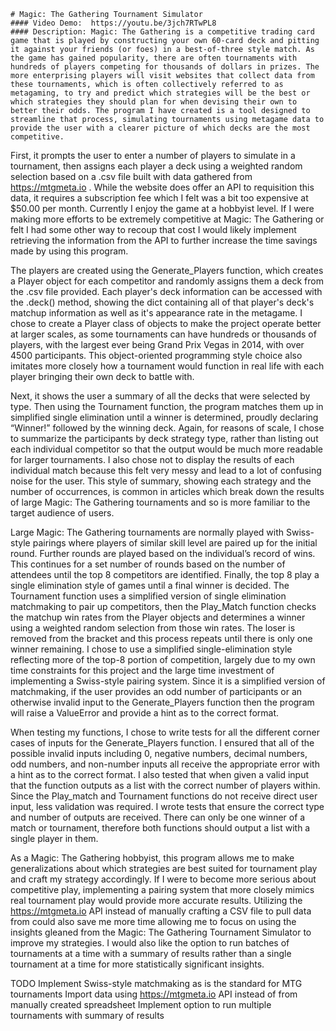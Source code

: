     # Magic: The Gathering Tournament Simulator
    #### Video Demo:  https://youtu.be/3jch7RTwPL8
    #### Description: Magic: The Gathering is a competitive trading card game that is played by constructing your own 60-card deck and pitting it against your friends (or foes) in a best-of-three style match. As the game has gained popularity, there are often tournaments with hundreds of players competing for thousands of dollars in prizes. The more enterprising players will visit websites that collect data from these tournaments, which is often collectively referred to as metagaming, to try and predict which strategies will be the best or which strategies they should plan for when devising their own to better their odds. The program I have created is a tool designed to streamline that process, simulating tournaments using metagame data to provide the user with a clearer picture of which decks are the most competitive.

First, it prompts the user to enter a number of players to simulate in a tournament, then assigns each player a deck using a weighted random selection based on a .csv file built with data gathered from https://mtgmeta.io . While the website does offer an API to requisition this data, it requires a subscription fee which I felt was a bit too expensive at $50.00 per month. Currently I enjoy the game at a hobbyist level. If I were making more efforts to be extremely competitive at Magic: The Gathering or felt I had some other way to recoup that cost I would likely implement retrieving the information from the API to further increase the time savings made by using this program.

The players are created using the Generate_Players function, which creates a Player object for each competitor and randomly assigns them a deck from the .csv file provided. Each player's deck information can be accessed with the .deck() method, showing the dict containing all of that player's deck's matchup information as well as it's appearance rate in the metagame. I chose to create a Player class of objects to make the project operate better at larger scales, as some tournaments can have hundreds or thousands of players, with the largest ever being Grand Prix Vegas in 2014, with over 4500 participants. This object-oriented programming style choice also imitates more closely how a tournament would function in real life with each player bringing their own deck to battle with.

 Next, it shows the user a summary of all the decks that were selected by type. Then using the Tournament function, the program matches them up in simplified single elimination until a winner is determined, proudly declaring “Winner!” followed by the winning deck. Again, for reasons of scale, I chose to summarize the participants by deck strategy type, rather than listing out each individual competitor so that the output would be much more readable for larger tournaments. I also chose not to display the results of each individual match because this felt very messy and lead to a lot of confusing noise for the user. This style of summary, showing each strategy and the number of occurrences, is common in articles which break down the results of large Magic: The Gathering tournaments and so is more familiar to the target audience of users.

Large Magic: The Gathering tournaments are normally played with Swiss-style pairings where players of similar skill level are paired up for the initial round. Further rounds are played based on the individual’s record of wins. This continues for a set number of rounds based on the number of attendees until the top 8 competitors are identified. Finally, the top 8 play a single elimination style of games until a final winner is decided. The Tournament function uses a simplified version of single elimination matchmaking to pair up competitors, then the Play_Match function checks the matchup win rates from the Player objects and determines a winner using a weighted random selection from those win rates. The loser is removed from the bracket and this process repeats until there is only one winner remaining. I chose to use a simplified single-elimination style reflecting more of the top-8 portion of competition, largely due to my own time constraints for this project and the large time investment of implementing a Swiss-style pairing system. Since it is a simplified version of matchmaking, if the user provides an odd number of participants or an otherwise invalid input to the Generate_Players function then the program will raise a ValueError and provide a hint as to the correct format.

When testing my functions, I chose to write tests for all the different corner cases of inputs for the Generate_Players function. I ensured that all of the possible invalid inputs including 0, negative numbers, decimal numbers, odd numbers, and non-number inputs all receive the appropriate error with a hint as to the correct format. I also tested that when given a valid input that the function outputs as a list with the correct number of players within. Since the Play_match and Tournament functions do not receive direct user input, less validation was required. I wrote tests that ensure the correct type and number of outputs are received. There can only be one winner of a match or tournament, therefore both functions should output a list with a single player in them.

As a Magic: The Gathering hobbyist, this program allows me to make generalizations about which strategies are best suited for tournament play and craft my strategy accordingly. If I were to become more serious about competitive play, implementing a pairing system that more closely mimics real tournament play would provide more accurate results. Utilizing the https://mtgmeta.io API instead of manually crafting a CSV file to pull data from could also save me more time allowing me to focus on using the insights gleaned from the Magic: The Gathering Tournament Simulator to improve my strategies. I would also like the option to run batches of tournaments at a time with a summary of results rather than a single tournament at a time for more statistically significant insights.

TODO
    Implement Swiss-style matchmaking as is the standard for MTG tournaments
    Import data using https://mtgmeta.io API instead of from manually created spreadsheet
    Implement option to run multiple tournaments with summary of results

